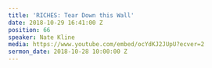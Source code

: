 ```yaml
---
title: 'RICHES: Tear Down this Wall'
date: 2018-10-29 16:41:00 Z
position: 66
speaker: Nate Kline
media: https://www.youtube.com/embed/ocYdKJ2JUpU?ecver=2
sermon_date: 2018-10-28 10:00:00 Z
---
```


